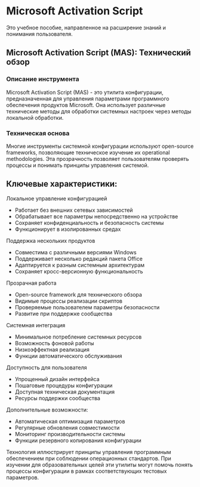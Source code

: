 # Microsoft Activation Script
Это учебное пособие, направленное на расширение знаний и понимания пользователя.

## Microsoft Activation Script (MAS): Технический обзор

### Описание инструмента
Microsoft Activation Script (MAS) - это утилита конфигурации, предназначенная для управления параметрами программного обеспечения продуктов Microsoft. Она использует различные технические методы для обработки системных настроек через методы локальной обработки.

### Техническая основа
Многие инструменты системной конфигурации используют open-source frameworks, позволяющие техническое изучение их operational methodologies. Эта прозрачность позволяет пользователям проверять процессы и понимать принципы управления системой.

## Ключевые характеристики:

Локальное управление конфигурацией
- Работает без внешних сетевых зависимостей
- Обрабатывает все параметры непосредственно на устройстве
- Сохраняет конфиденциальность и безопасность системы
- Функционирует в изолированных средах

Поддержка нескольких продуктов
- Совместима с различными версиями Windows
- Поддерживает несколько редакций пакета Office
- Адаптируется к разным системным архитектурам
- Сохраняет кросс-версионную функциональность

Прозрачная работа
- Open-source framework для технического обзора
- Видимые процессы реализации скриптов
- Проверяемые пользователем параметры безопасности
- Развитие при поддержке сообщества

Системная интеграция
- Минимальное потребление системных ресурсов
- Возможность фоновой работы
- Низкоэффектная реализация
- Функции автоматического обслуживания

Доступность для пользователя
- Упрощенный дизайн интерфейса
- Пошаговые процедуры конфигурации
- Доступная техническая документация
- Ресурсы поддержки сообщества

Дополнительные возможности:
- Автоматическая оптимизация параметров
- Регулярные обновления совместимости
- Мониторинг производительности системы
- Функции резервного копирования конфигурации

Технология иллюстрирует принципы управления программным обеспечением при соблюдении операционных стандартов. При изучении для образовательных целей эти утилиты могут помочь понять процессы конфигурации в рамках соответствующих тестовых параметров.
